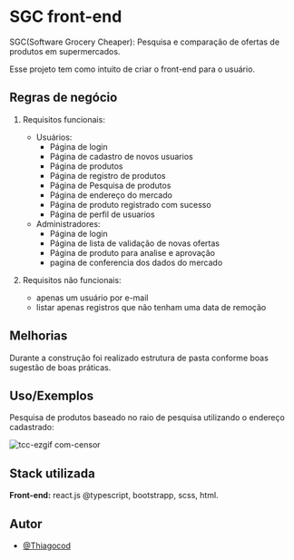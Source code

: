 
# SGC front-end

SGC(Software Grocery Cheaper): Pesquisa e comparação de ofertas de produtos em supermercados.

Esse projeto tem como intuito de criar o front-end para o usuário.

## Regras de negócio
1. Requisitos funcionais:
   - Usuários:
     - Página de login
     - Página de cadastro de novos usuarios
     - Página de produtos
     - Página de registro de produtos
     - Página de Pesquisa de produtos
     - Página de endereço do mercado
     - Página de produto registrado com sucesso
     - Página de perfil de usuarios
   - Administradores:
      - Página de login
      - Página de lista de validação de novas ofertas
      - Página de produto para analise e aprovação
      - pagina de conferencia dos dados do mercado

2. Requisitos não funcionais:
   - apenas um usuário por e-mail
   - listar apenas registros que não tenham uma data de remoção
        
## Melhorias

Durante a construção foi realizado estrutura de pasta conforme boas sugestão de boas práticas.


## Uso/Exemplos

Pesquisa de produtos baseado no raio de pesquisa utilizando o endereço cadastrado:

![tcc-ezgif com-censor](https://github.com/user-attachments/assets/5f139ada-657b-446c-9295-46be7394d67e)

## Stack utilizada

**Front-end:** react.js @typescript, bootstrapp, scss, html.


## Autor

- [@Thiagocod](https://www.github.com/Thiagocod)


